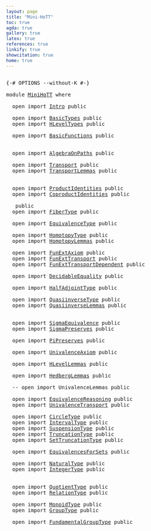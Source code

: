 ```yaml
---
layout: page
title: "Mini-HoTT"
toc: true
agda: true
gallery: true
latex: true
references: true
linkify: true
showcitation: true
home: true
---
```


<pre class="Agda">

<a id="164" class="Symbol">{-#</a> <a id="168" class="Keyword">OPTIONS</a> <a id="176" class="Pragma">--without-K</a> <a id="188" class="Symbol">#-}</a>

<a id="193" class="Keyword">module</a> <a id="200" href="MiniHoTT.html" class="Module">MiniHoTT</a> <a id="209" class="Keyword">where</a>

  <a id="218" class="Keyword">open</a> <a id="223" class="Keyword">import</a> <a id="230" href="Intro.html" class="Module">Intro</a> <a id="236" class="Keyword">public</a>

  <a id="246" class="Keyword">open</a> <a id="251" class="Keyword">import</a> <a id="258" href="BasicTypes.html" class="Module">BasicTypes</a> <a id="269" class="Keyword">public</a>
  <a id="278" class="Keyword">open</a> <a id="283" class="Keyword">import</a> <a id="290" href="HLevelTypes.html" class="Module">HLevelTypes</a> <a id="302" class="Keyword">public</a>
  
  <a id="314" class="Keyword">open</a> <a id="319" class="Keyword">import</a> <a id="326" href="BasicFunctions.html" class="Module">BasicFunctions</a> <a id="341" class="Keyword">public</a>


  <a id="352" class="Keyword">open</a> <a id="357" class="Keyword">import</a> <a id="364" href="AlgebraOnPaths.html" class="Module">AlgebraOnPaths</a> <a id="379" class="Keyword">public</a>

  <a id="389" class="Keyword">open</a> <a id="394" class="Keyword">import</a> <a id="401" href="Transport.html" class="Module">Transport</a> <a id="411" class="Keyword">public</a>
  <a id="420" class="Keyword">open</a> <a id="425" class="Keyword">import</a> <a id="432" href="TransportLemmas.html" class="Module">TransportLemmas</a> <a id="448" class="Keyword">public</a>


  <a id="459" class="Keyword">open</a> <a id="464" class="Keyword">import</a> <a id="471" href="ProductIdentities.html" class="Module">ProductIdentities</a> <a id="489" class="Keyword">public</a>
  <a id="498" class="Keyword">open</a> <a id="503" class="Keyword">import</a> <a id="510" href="CoproductIdentities.html" class="Module">CoproductIdentities</a> <a id="530" class="Keyword">public</a>

   <a id="541" class="Keyword">public</a>
  <a id="550" class="Keyword">open</a> <a id="555" class="Keyword">import</a> <a id="562" href="FiberType.html" class="Module">FiberType</a> <a id="572" class="Keyword">public</a>

  <a id="582" class="Keyword">open</a> <a id="587" class="Keyword">import</a> <a id="594" href="EquivalenceType.html" class="Module">EquivalenceType</a> <a id="610" class="Keyword">public</a>

  <a id="620" class="Keyword">open</a> <a id="625" class="Keyword">import</a> <a id="632" href="HomotopyType.html" class="Module">HomotopyType</a> <a id="645" class="Keyword">public</a>
  <a id="654" class="Keyword">open</a> <a id="659" class="Keyword">import</a> <a id="666" href="HomotopyLemmas.html" class="Module">HomotopyLemmas</a> <a id="681" class="Keyword">public</a>

  <a id="691" class="Keyword">open</a> <a id="696" class="Keyword">import</a> <a id="703" href="FunExtAxiom.html" class="Module">FunExtAxiom</a> <a id="715" class="Keyword">public</a>
  <a id="724" class="Keyword">open</a> <a id="729" class="Keyword">import</a> <a id="736" href="FunExtTransport.html" class="Module">FunExtTransport</a> <a id="752" class="Keyword">public</a>
  <a id="761" class="Keyword">open</a> <a id="766" class="Keyword">import</a> <a id="773" href="FunExtTransportDependent.html" class="Module">FunExtTransportDependent</a> <a id="798" class="Keyword">public</a>

  <a id="808" class="Keyword">open</a> <a id="813" class="Keyword">import</a> <a id="820" href="DecidableEquality.html" class="Module">DecidableEquality</a> <a id="838" class="Keyword">public</a>

  <a id="848" class="Keyword">open</a> <a id="853" class="Keyword">import</a> <a id="860" href="HalfAdjointType.html" class="Module">HalfAdjointType</a> <a id="876" class="Keyword">public</a>

  <a id="886" class="Keyword">open</a> <a id="891" class="Keyword">import</a> <a id="898" href="QuasiinverseType.html" class="Module">QuasiinverseType</a> <a id="915" class="Keyword">public</a>
  <a id="924" class="Keyword">open</a> <a id="929" class="Keyword">import</a> <a id="936" href="QuasiinverseLemmas.html" class="Module">QuasiinverseLemmas</a> <a id="955" class="Keyword">public</a>


  <a id="966" class="Keyword">open</a> <a id="971" class="Keyword">import</a> <a id="978" href="SigmaEquivalence.html" class="Module">SigmaEquivalence</a> <a id="995" class="Keyword">public</a>
  <a id="1004" class="Keyword">open</a> <a id="1009" class="Keyword">import</a> <a id="1016" href="SigmaPreserves.html" class="Module">SigmaPreserves</a> <a id="1031" class="Keyword">public</a>

  <a id="1041" class="Keyword">open</a> <a id="1046" class="Keyword">import</a> <a id="1053" href="PiPreserves.html" class="Module">PiPreserves</a> <a id="1065" class="Keyword">public</a>

  <a id="1075" class="Keyword">open</a> <a id="1080" class="Keyword">import</a> <a id="1087" href="UnivalenceAxiom.html" class="Module">UnivalenceAxiom</a> <a id="1103" class="Keyword">public</a>

  <a id="1113" class="Keyword">open</a> <a id="1118" class="Keyword">import</a> <a id="1125" href="HLevelLemmas.html" class="Module">HLevelLemmas</a> <a id="1138" class="Keyword">public</a>

  <a id="1148" class="Keyword">open</a> <a id="1153" class="Keyword">import</a> <a id="1160" href="HedbergLemmas.html" class="Module">HedbergLemmas</a> <a id="1174" class="Keyword">public</a>

  <a id="1184" class="Comment">-- open import UnivalenceLemmas public</a>

  <a id="1226" class="Keyword">open</a> <a id="1231" class="Keyword">import</a> <a id="1238" href="EquivalenceReasoning.html" class="Module">EquivalenceReasoning</a> <a id="1259" class="Keyword">public</a>
  <a id="1268" class="Keyword">open</a> <a id="1273" class="Keyword">import</a> <a id="1280" href="UnivalenceTransport.html" class="Module">UnivalenceTransport</a> <a id="1300" class="Keyword">public</a>

  <a id="1310" class="Keyword">open</a> <a id="1315" class="Keyword">import</a> <a id="1322" href="CircleType.html" class="Module">CircleType</a> <a id="1333" class="Keyword">public</a>
  <a id="1342" class="Keyword">open</a> <a id="1347" class="Keyword">import</a> <a id="1354" href="IntervalType.html" class="Module">IntervalType</a> <a id="1367" class="Keyword">public</a>
  <a id="1376" class="Keyword">open</a> <a id="1381" class="Keyword">import</a> <a id="1388" href="SuspensionType.html" class="Module">SuspensionType</a> <a id="1403" class="Keyword">public</a>
  <a id="1412" class="Keyword">open</a> <a id="1417" class="Keyword">import</a> <a id="1424" href="TruncationType.html" class="Module">TruncationType</a> <a id="1439" class="Keyword">public</a>
  <a id="1448" class="Keyword">open</a> <a id="1453" class="Keyword">import</a> <a id="1460" href="SetTruncationType.html" class="Module">SetTruncationType</a> <a id="1478" class="Keyword">public</a>

  <a id="1488" class="Keyword">open</a> <a id="1493" class="Keyword">import</a> <a id="1500" href="EquivalencesForSets.html" class="Module">EquivalencesForSets</a> <a id="1520" class="Keyword">public</a>

  <a id="1530" class="Keyword">open</a> <a id="1535" class="Keyword">import</a> <a id="1542" href="NaturalType.html" class="Module">NaturalType</a> <a id="1554" class="Keyword">public</a>
  <a id="1563" class="Keyword">open</a> <a id="1568" class="Keyword">import</a> <a id="1575" href="IntegerType.html" class="Module">IntegerType</a> <a id="1587" class="Keyword">public</a>


  <a id="1598" class="Keyword">open</a> <a id="1603" class="Keyword">import</a> <a id="1610" href="QuotientType.html" class="Module">QuotientType</a> <a id="1623" class="Keyword">public</a>
  <a id="1632" class="Keyword">open</a> <a id="1637" class="Keyword">import</a> <a id="1644" href="RelationType.html" class="Module">RelationType</a> <a id="1657" class="Keyword">public</a>

  <a id="1667" class="Keyword">open</a> <a id="1672" class="Keyword">import</a> <a id="1679" href="MonoidType.html" class="Module">MonoidType</a> <a id="1690" class="Keyword">public</a>
  <a id="1699" class="Keyword">open</a> <a id="1704" class="Keyword">import</a> <a id="1711" href="GroupType.html" class="Module">GroupType</a> <a id="1721" class="Keyword">public</a>

  <a id="1731" class="Keyword">open</a> <a id="1736" class="Keyword">import</a> <a id="1743" href="FundamentalGroupType.html" class="Module">FundamentalGroupType</a> <a id="1764" class="Keyword">public</a>

</pre>
